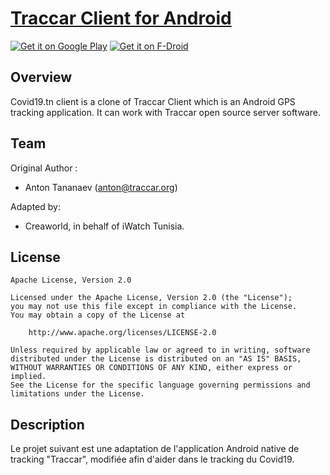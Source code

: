 # [Traccar Client for Android](https://www.traccar.org/client)

[![Get it on Google Play](http://www.tananaev.com/badges/google-play.svg)](https://play.google.com/store/apps/details?id=org.traccar.client) [![Get it on F-Droid](http://www.tananaev.com/badges/f-droid.svg)](https://f-droid.org/repository/browse/?fdid=org.traccar.client)

## Overview

Covid19.tn client is a clone of Traccar Client which is an Android GPS tracking application. It can work with Traccar open source server software.

## Team

Original Author :
- Anton Tananaev ([anton@traccar.org](mailto:anton@traccar.org))

Adapted by:
- Creaworld, in behalf of iWatch Tunisia.

## License

    Apache License, Version 2.0

    Licensed under the Apache License, Version 2.0 (the "License");
    you may not use this file except in compliance with the License.
    You may obtain a copy of the License at

        http://www.apache.org/licenses/LICENSE-2.0

    Unless required by applicable law or agreed to in writing, software
    distributed under the License is distributed on an "AS IS" BASIS,
    WITHOUT WARRANTIES OR CONDITIONS OF ANY KIND, either express or implied.
    See the License for the specific language governing permissions and
    limitations under the License.

## Description

Le projet suivant est une adaptation de l'application Android native de tracking "Traccar", modifiée afin d'aider dans le tracking du Covid19.